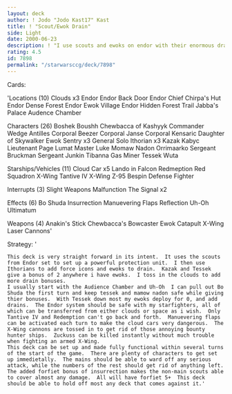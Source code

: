 ```yaml
---
layout: deck
author: ! Jodo "Jodo Kast17" Kast
title: ! "Scout/Ewok Drain"
side: Light
date: 2000-06-23
description: ! "I use scouts and ewoks on endor with their enormous drain capability.  I've also added an extension to the deck rarely though of, clouds."
rating: 4.5
id: 7898
permalink: "/starwarsccg/deck/7898"
---
```

Cards: 

'Locations (10)
Clouds x3
Endor
Endor Back Door
Endor Chief Chirpa's Hut
Endor Dense Forest
Endor Ewok Village
Endor Hidden Forest Trail
Jabba's Palace Audence Chamber

Characters (26)
Boshek
Boushh
Chewbacca of Kashyyk
Commander Wedge Antilles
Corporal Beezer
Corporal Janse
Corporal Kensaric
Daughter of Skywalker
Ewok Sentry x3
General Solo
Ithorian x3
Kazak
Kabyc
Lieutenant Page
Lumat
Master Luke
Momaw Nadon
Orrimaarko
Sergeant Bruckman
Sergeant Junkin
Tibanna Gas Miner
Tessek
Wuta

Starships/Vehicles (11)
Cloud Car x5
Lando in Falcon
Redmeption
Red Squadron X-Wing
Tantive IV
X-Wing
Z-95 Bespin Defense Fighter

Interrupts (3)
Slight Weapons Malfunction
The Signal x2

Effects (6)
Bo Shuda
Insurrection
Manuevering Flaps
Reflection
Uh-Oh
Ultimatum

Weapons (4)
Anakin's Stick
Chewbacca's Bowcaster
Ewok Catapult
X-Wing Laser Cannons'

Strategy: '

    This deck is very straight forward in its intent.  It uses the scouts from Endor set to set up a powerful protection unit.	I then use Ithorians to add force icons and ewoks to drain.  Kazak and Tessek give a bonus of 2 anywhere i have ewoks.	I toss in the clouds to add more drain bonuses.
    I usually start with the Audience Chamber and Uh-Oh  I can pull out Bo Shuda the first turn and keep tessek and mamow nadon safe while giving thier bonuses.  With Tessek down most my ewoks deploy for 0, and add drains.  The Endor system should be safe with my starfighters, all of which can be transferred from either clouds or space as i wish.  Only Tantive IV and Redemption can't go back and forth.  Manuevering flaps can be activated each turn to make the cloud cars very dangerous.  The X-Wing cannons are tossed in to get rid of those annoying bounty hunter ships.  Zuckuss can be killed instantly without much trouble when fighting an armed X-Wing.
    This deck can be set up and made fully functional within several turns of the start of the game.  There are plenty of characters to get set up immedietally.  The mains should be able to ward off any serious attack, while the numbers of the rest should get rid of anything left.  The added forfiet bonus of insurrection makes the non-main scouts able to cover almost any damage.  All will have forfiet 5+  This deck should be able to hold off most any deck that comes against it.'
